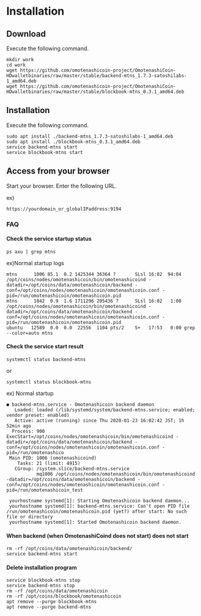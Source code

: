 # Installation

## Download

Execute the following command.
```
mkdir work
cd work
wget https://github.com/omotenashicoin-project/OmotenashiCoin-HDwalletbinaries/raw/master/stable/backend-mtns_1.7.3-satoshilabs-1_amd64.deb
wget https://github.com/omotenashicoin-project/OmotenashiCoin-HDwalletbinaries/raw/master/stable/blockbook-mtns_0.3.1_amd64.deb
```

## Installation
Execute the following command.
```
sudo apt install ./backend-mtns_1.7.3-satoshilabs-1_amd64.deb
sudo apt install ./blockbook-mtns_0.3.1_amd64.deb
service backend-mtns start
service blockbook-mtns start

```

## Access from your browser
Start your browser.
Enter the following URL.

ex)
```
https://yourdomain_or_globalIPaddress:9194
```

### FAQ
#### Check the service startup status
```
ps axu | grep mtns
```
ex)Normal startup logs
```
mtns      1006 85.1  0.2 1425344 36364 ?       SLsl 16:02  94:04 /opt/coins/nodes/omotenashicoin/bin/omotenashicoind -datadir=/opt/coins/data/omotenashicoin/backend -conf=/opt/coins/nodes/omotenashicoin/omotenashicoin.conf -pid=/run/omotenashicoin/omotenashicoin.pid
mtns      1042  0.9  1.6 1711296 205436 ?      SLsl 16:02   1:00 /opt/coins/nodes/omotenashicoin/bin/omotenashicoind -datadir=/opt/coins/data/omotenashicoin/backend -conf=/opt/coins/nodes/omotenashicoin/omotenashicoin.conf -pid=/run/omotenashicoin/omotenashicoin.pid
ubuntu   12589  0.0  0.0  22556  1104 pts/2    S+   17:53   0:00 grep --color=auto mtns
```

#### Check the service start result
```
systemctl status backend-mtns
```
or
```
systemctl status blockbook-mtns
```
ex) Normal startup
```
● backend-mtns.service - Omotenashicoin backend daemon
   Loaded: loaded (/lib/systemd/system/backend-mtns.service; enabled; vendor preset: enabled)
   Active: active (running) since Thu 2020-01-23 16:02:42 JST; 1h 52min ago
  Process: 900 ExecStart=/opt/coins/nodes/omotenashicoin/bin/omotenashicoind -datadir=/opt/coins/data/omotenashicoin/backend -conf=/opt/coins/nodes/omotenashicoin/omotenashicoin.conf -pid=/run/omotenashico
 Main PID: 1006 (omotenashicoind)
    Tasks: 21 (limit: 4915)
   CGroup: /system.slice/backend-mtns.service
           mq1006 /opt/coins/nodes/omotenashicoin/bin/omotenashicoind -datadir=/opt/coins/data/omotenashicoin/backend -conf=/opt/coins/nodes/omotenashicoin/omotenashicoin.conf -pid=/run/omotenashicoin_test

 yourhostname systemd[1]: Starting Omotenashicoin backend daemon...
 yourhostname systemd[1]: backend-mtns.service: Can't open PID file /run/omotenashicoin/omotenashicoin.pid (yet?) after start: No such file or directory
 yourhostname systemd[1]: Started Omotenashicoin backend daemon.
```

#### When backend (when OmotenashiCoind does not start) does not start
```
rm -rf /opt/coins/data/omotenashicoin/backend/
service backend-mtns start
```

#### Delete installation program
```
service blockbook-mtns stop
service backend-mtns stop
rm -rf /opt/coins/data/omotenashicoin
rm -rf /opt/coins/blockbook/omotenashicoin
apt remove --purge blockbook-mtns
apt remove --purge backend-mtns
```



